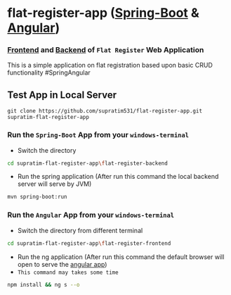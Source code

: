 # flat-register-app ([Spring-Boot](https://docs.spring.io/spring-boot/docs/current/reference/htmlsingle/) & [Angular](https://angular.io/docs))

### [Frontend](https://registerflat.netlify.app/ "see the UI deployment in netlify") and [Backend](https://registerflat.herokuapp.com/ "see the server deployment in heroku") of `Flat Register` Web Application
This is a simple application on flat registration based upon basic CRUD functionality #SpringAngular

## Test App in Local Server
```terminal
git clone https://github.com/supratim531/flat-register-app.git supratim-flat-register-app
```

### Run the `Spring-Boot` App from your `windows-terminal`
- Switch the directory
```bash
cd supratim-flat-register-app\flat-register-backend
```
- Run the spring application (After run this command the local backend server will serve by JVM)
```bash
mvn spring-boot:run
```

### Run the `Angular` App from your `windows-terminal`
- Switch the directory from different terminal
```bash
cd supratim-flat-register-app\flat-register-frontend
```
- Run the ng application (After run this command the default browser will open to serve the [angular app](http://localhost:4200 "By default Angular CLI ng serve command uses port 4200 to run the application in localhost"))
- `This command may takes some time`
```bash
npm install && ng s --o
```
